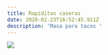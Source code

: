 ```yaml
---
title: Rapiditas caseras
date: 2020-02-23T16:52:45.911Z
description: 'Masa para tacos '
---
```



![](/img/lasagna.jpg)
